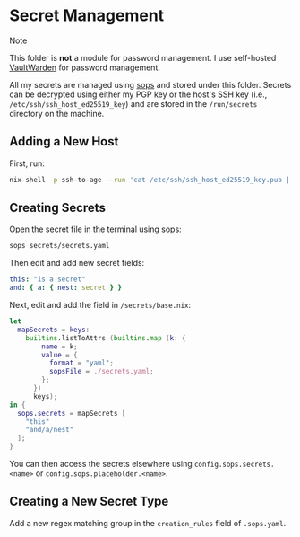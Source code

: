 # Secret Management

> [!NOTE]
> This folder is **not** a module for password management. I use self-hosted [VaultWarden][vaultwarden] for password management.

All my secrets are managed using [sops][sops] and stored under this folder. Secrets can be decrypted using either my PGP key or the host's SSH key (i.e., `/etc/ssh/ssh_host_ed25519_key`) and are stored in the `/run/secrets` directory on the machine.

## Adding a New Host

First, run:

```sh
nix-shell -p ssh-to-age --run 'cat /etc/ssh/ssh_host_ed25519_key.pub | ssh-to-age'
```

## Creating Secrets

Open the secret file in the terminal using sops:

```sh
sops secrets/secrets.yaml
```

Then edit and add new secret fields:

```yaml
this: "is a secret"
and: { a: { nest: secret } }
```

Next, edit and add the field in `/secrets/base.nix`:

```nix
let
  mapSecrets = keys:
    builtins.listToAttrs (builtins.map (k: {
        name = k;
        value = {
          format = "yaml";
          sopsFile = ./secrets.yaml;
        };
      })
      keys);
in {
  sops.secrets = mapSecrets [
    "this"
    "and/a/nest"
  ];
}
```

You can then access the secrets elsewhere using `config.sops.secrets.<name>` or `config.sops.placeholder.<name>`.

## Creating a New Secret Type

Add a new regex matching group in the `creation_rules` field of `.sops.yaml`.

[sops]: https://github.com/getsops/sops
[vaultwarden]: https://github.com/dani-garcia/vaultwarden